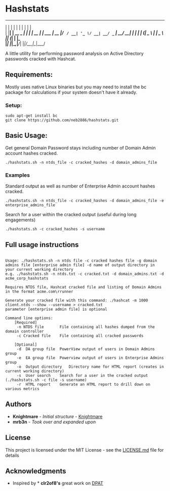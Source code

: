 # Hashstats

  _    _           _         _        _       
 | |  | |         | |       | |      | |      
 | |__| | __ _ ___| |__  ___| |_ __ _| |_ ___ 
 |  __  |/ _` / __| '_ \/ __| __/ _` | __/ __|
 | |  | | (_| \__ \ | | \__ \ || (_| | |_\__ \
 |_|  |_|\__,_|___/_| |_|___/\__\__,_|\__|___/
                                             


A little utility for performing password analysis on Active Directory passwords cracked with Hashcat.

## Requirements:

Mostly uses native Linux binaries but you may need to install the bc package for calculations if your system doesn't have it already.


### Setup:


```
sudo apt-get install bc
git clone https://github.com/neb2886/hashstats.git

```

## Basic Usage:

Get general Domain Password stays including number of Domain Admin account hashes cracked.

```
./hashstats.sh -n ntds_file -c cracked_hashes -d domain_admins_file 

```

### Examples

Standard output as well as number of Enterprise Admin account hashes cracked.

```
./hashstats.sh -n ntds_file -c cracked_hashes -d domain_admins_file -e enterprise_admins_file
```

Search for a user within the cracked output (useful during long engagements)

```
./hashstats.sh -c cracked_hashes -s username

```
## Full usage instructions

```

Usage: ./hashstats.sh -n ntds file -c cracked hashes file -g domain admins file [enterprise admin file] -d name of output directory in your current working directory
e.g. ./hashstats.sh -n ntds.txt -c cracked.txt -d domain_admins.txt -d acme_corp_hashstats

Requires NTDS file, Hashcat cracked file and listing of Domain Admins in the format acme.com\rrunner

Generate your cracked file with this command: ./hashcat -m 1000 client.ntds --show --username > cracked.txt
parameter [enterprise admin file] is optional

Command line options:
	[Required]
	 -n NTDS file		File containing all hashes dumped from the domain controller
	 -c Cracked file	File containing all cracked passwords

	[Optional]
	 -d  DA group file	PowerView output of users in Domain Admins group
	 -e  EA group file	Powerview output of users in Enterprise Admins group
	 -o  Output directory	Directory name for HTML report (creates in current working directory)
	 -s  User search	Search for a user in the cracked output (./hashstats.sh -c file -s username)
	 -r  HTML report	Generate an HTML report to drill down on various metrics
```

## Authors

* **Knightmare** - *Initial structure* - [Knightmare](https://github.com/knightmare2600)
* **mrb3n**      - *Took over and expanded upon*

## License

This project is licensed under the MIT License - see the [LICENSE.md](LICENSE.md) file for details

## Acknowledgments

* Inspired by * **clr2of8's** great work on [DPAT](https://github.com/clr2of8/DPAT)


